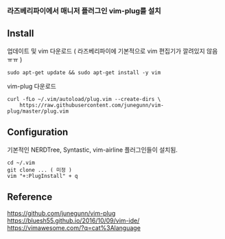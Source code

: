 ### 라즈베리파이에서 매니저 플러그인 vim-plug를 설치

## Install

업데이트 및 vim 다운로드 ( 라즈베리파이에 기본적으로 vim 편집기가 깔려있지 않음 ㅠㅠ )

```
sudo apt-get update && sudo apt-get install -y vim
```

vim-plug 다운로드

```
curl -fLo ~/.vim/autoload/plug.vim --create-dirs \
    https://raw.githubusercontent.com/junegunn/vim-plug/master/plug.vim
```

## Configuration

기본적인 NERDTree, Syntastic, vim-airline 플러그인들이 설치됨.

```
cd ~/.vim
git clone ... ( 미정 )
vim "+:PlugInstall" + q
```



## Reference
https://github.com/junegunn/vim-plug <br />
https://bluesh55.github.io/2016/10/09/vim-ide/ <br />
https://vimawesome.com/?q=cat%3Alanguage <br />
